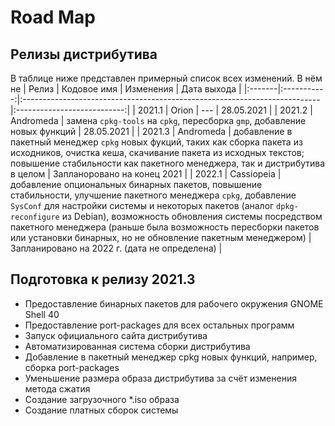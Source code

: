 # Road Map

## Релизы дистрибутива
В таблице ниже представлен примерный список всех изменений. В нём не 
| Релиз  | Кодовое имя | Изменения                                                                 | Дата выхода                 |
|:-------|:-----------:|:--------------------------------------------------------------------------|:---------------------------:|
| 2021.1 | Orion       | ---                                                                       | 28.05.2021                  |
| 2021.2 | Andromeda   | замена `cpkg-tools` на `cpkg`, пересборка `gmp`, добавление новых функций | 28.05.2021                  |
| 2021.3 | Andromeda   | добавление в пакетный менеджер `cpkg` новых фукций, таких как сборка
пакета из исходников, очистка кеша, скачивание пакета из исходных текстов; повышение стабильности
как пакетного менеджера, так и дистрибутива в целом                                                | Запланоровано на конец 2021 |
| 2022.1 | Cassiopeia  | добавление опциональных бинарных пакетов, повышение стабильности,
улучшение пакетного менеджера `cpkg`, добавление `SysConf` для настройки системы и некоторых
пакетов (аналог `dpkg-reconfigure` из Debian), возможность обновления системы посредством пакетного
менеджера (раньше была возможность пересборки пакетов или установки бинарных, но не обновление
пакетным менеджером)                                                                               | Запланировано на 2022 г.
                                                                                                   (дата не определена)          |
                                                                                                   
## Подготовка к релизу 2021.3
* Предоставление бинарных пакетов для рабочего окружения GNOME Shell 40
* Предоставление port-packages для всех остальных программ
* Запуск официального сайта дистрибутива
* Автоматизированная система сборки дистрибутива
* Добавление в пакетный менеджер cpkg новых функций, например, сборка port-packages
* Уменьшение размера образа дистрибутива за счёт изменения метода сжатия
* Создание загрузочного *.iso образа
* Создание платных сборок системы
